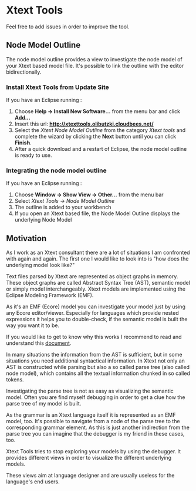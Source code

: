 # Xtext Tools

Feel free to add issues in order to improve the tool.

## Node Model Outline

The node model outline provides a view to investigate the node model of your Xtext based model file.
It's possible to link the outline with the editor bidirectionally.


### Install Xtext Tools from Update Site 
If you have an Eclipse running : 

1. Choose **Help -> Install New Software...** from the menu bar and click **Add...** 
2. Insert this url: **http://xtexttools.olibutzki.cloudbees.net/**
3. Select the *Xtext Node Model Outline* from the category *Xtext tools* and complete the wizard by clicking the **Next** button until you can click **Finish**.
4. After a quick download and a restart of Eclipse, the node model outline is ready to use.   

### Integrating the node model outline
If you have an Eclipse running : 

1. Choose **Window -> Show View -> Other...** from the menu bar
2. Select *Xtext Tools* -> *Node Model Outline*
3. The outline is added to your workbench
4. If you open an Xtext based file, the Node Model Outline displays the underlying Node Model

## Motivation

As I work as an Xtext consultant there are a lot of situations I am confronted with again and again.
The first one I would like to look into is "how does the underlying model look like?"

Text files parsed by Xtext are represented as object graphs in memory. These object graphs are called Abstract Syntax Tree (AST), semantic model or simply model interchangeably. Xtext models are implemented using the Eclipse Modeling Framework (EMF).

As it's an EMF (Ecore) model you can investigate your model just by using any Ecore editor/viewer. Especially for languages which provide nested expressions it helps you to double-check, if the semantic model is built the way you want it to be.

If you would like to get to know why this works I recommend to read and understand this [document](http://www.eclipse.org/Xtext/documentation.html#emf_integration). 

In many situations the information from the AST is sufficient, but in some situations you need additional syntactical information. In Xtext not only an AST is constructed while parsing but also a so called parse tree (also called node model), which contains all the textual information chunked in so called tokens.

Investigating the parse tree is not as easy as visualizing the semantic model. Often you are find myself debugging in order to get a clue how the parse tree of my model is built.

As the grammar is an Xtext language itself it is represented as an EMF model, too. It's possible to navigate from a node of the parse tree to the corresponding grammar element. As this is just another indirection from the parse tree you can imagine that the debugger is my friend in these cases, too.

Xtext Tools tries to stop exploring your models by using the debugger. It provides different views in order to visualize the different underlying models.

These views aim at language designer and are usually useless for the language's end users.